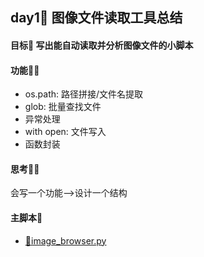 ## day1📖 图像文件读取工具总结

#### 目标🤺 写出能自动读取并分析图像文件的小脚本

#### 功能👩‍🌾
- os.path: 路径拼接/文件名提取
- glob: 批量查找文件
- 异常处理
- with open: 文件写入
- 函数封装

#### 思考👩‍💻
会写一个功能-->设计一个结构

#### 主脚本👣
- [📕image_browser.py](imag_browser.py)
